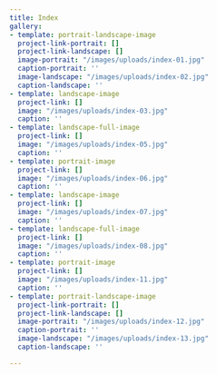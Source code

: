 ```yaml
---
title: Index
gallery:
- template: portrait-landscape-image
  project-link-portrait: []
  project-link-landscape: []
  image-portrait: "/images/uploads/index-01.jpg"
  caption-portrait: ''
  image-landscape: "/images/uploads/index-02.jpg"
  caption-landscape: ''
- template: landscape-image
  project-link: []
  image: "/images/uploads/index-03.jpg"
  caption: ''
- template: landscape-full-image
  project-link: []
  image: "/images/uploads/index-05.jpg"
  caption: ''
- template: portrait-image
  project-link: []
  image: "/images/uploads/index-06.jpg"
  caption: ''
- template: landscape-image
  project-link: []
  image: "/images/uploads/index-07.jpg"
  caption: ''
- template: landscape-full-image
  project-link: []
  image: "/images/uploads/index-08.jpg"
  caption: ''
- template: portrait-image
  project-link: []
  image: "/images/uploads/index-11.jpg"
  caption: ''
- template: portrait-landscape-image
  project-link-portrait: []
  project-link-landscape: []
  image-portrait: "/images/uploads/index-12.jpg"
  caption-portrait: ''
  image-landscape: "/images/uploads/index-13.jpg"
  caption-landscape: ''

---
```

